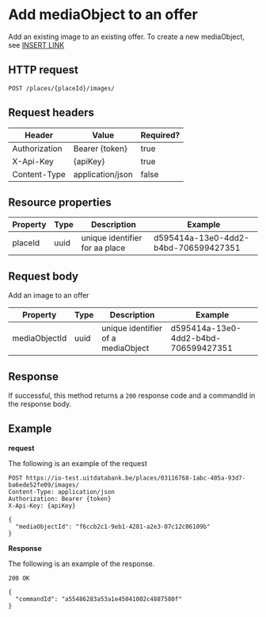 ---
---

# Add mediaObject to an offer
Add an existing image to an existing offer. To create a new mediaObject, see [INSERT LINK](/images/insert_link)

## HTTP request

```
POST /places/{placeId}/images/
```

## Request headers

| Header        | Value            | Required? |
| ------------- | ---------------- | --------- |
| Authorization | Bearer {token}   | true      |
| X-Api-Key     | {apiKey}         | true      |
| Content-Type  | application/json | false     |

## Resource properties

| Property	| Type | Description | Example |
|--|--|--|--|
| placeId	| uuid | unique identifier for aa place | d595414a-13e0-4dd2-b4bd-706599427351 |

## Request body

Add an image to an offer

| Property	| Type | Description | Example |
|--|--|--|--|
| mediaObjectId	| uuid | unique identifier of a mediaObject | d595414a-13e0-4dd2-b4bd-706599427351 |

## Response

If successful, this method returns a `200` response code and a commandId in the response body.

## Example

**request**

The following is an example of the request

```
POST https://io-test.uitdatabank.be/places/03116768-1abc-405a-93d7-ba6ede52fe09/images/
Content-Type: application/json
Authorization: Bearer {token}
X-Api-Key: {apiKey}

{
  "mediaObjectId": "f6ccb2c1-9eb1-4281-a2e3-07c12c06109b"
}
```

**Response**

The following is an example of the response.

```
200 OK

{
  "commandId": "a55486283a53a1e45041002c4887580f"
}
```
